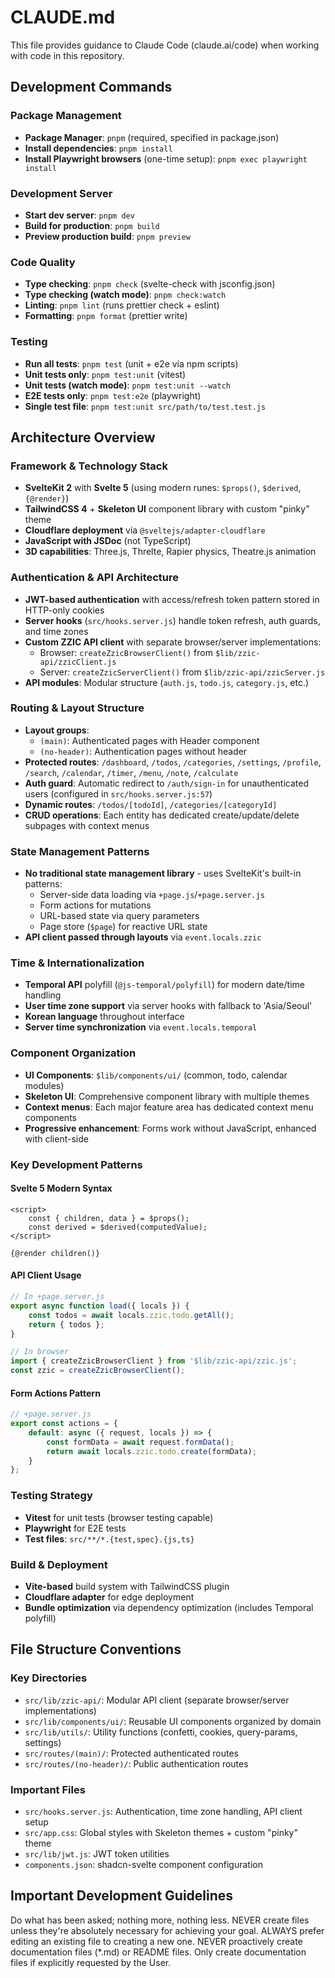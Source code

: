 # CLAUDE.md

This file provides guidance to Claude Code (claude.ai/code) when working with code in this repository.

## Development Commands

### Package Management

- **Package Manager**: `pnpm` (required, specified in package.json)
- **Install dependencies**: `pnpm install`
- **Install Playwright browsers** (one-time setup): `pnpm exec playwright install`

### Development Server

- **Start dev server**: `pnpm dev`
- **Build for production**: `pnpm build`
- **Preview production build**: `pnpm preview`

### Code Quality

- **Type checking**: `pnpm check` (svelte-check with jsconfig.json)
- **Type checking (watch mode)**: `pnpm check:watch`
- **Linting**: `pnpm lint` (runs prettier check + eslint)
- **Formatting**: `pnpm format` (prettier write)

### Testing

- **Run all tests**: `pnpm test` (unit + e2e via npm scripts)
- **Unit tests only**: `pnpm test:unit` (vitest)
- **Unit tests (watch mode)**: `pnpm test:unit --watch`
- **E2E tests only**: `pnpm test:e2e` (playwright)
- **Single test file**: `pnpm test:unit src/path/to/test.test.js`

## Architecture Overview

### Framework & Technology Stack

- **SvelteKit 2** with **Svelte 5** (using modern runes: `$props()`, `$derived`, `{@render}`)
- **TailwindCSS 4** + **Skeleton UI** component library with custom "pinky" theme
- **Cloudflare deployment** via `@sveltejs/adapter-cloudflare`
- **JavaScript with JSDoc** (not TypeScript)
- **3D capabilities**: Three.js, Threlte, Rapier physics, Theatre.js animation

### Authentication & API Architecture

- **JWT-based authentication** with access/refresh token pattern stored in HTTP-only cookies
- **Server hooks** (`src/hooks.server.js`) handle token refresh, auth guards, and time zones
- **Custom ZZIC API client** with separate browser/server implementations:
  - Browser: `createZzicBrowserClient()` from `$lib/zzic-api/zzicClient.js`
  - Server: `createZzicServerClient()` from `$lib/zzic-api/zzicServer.js`
- **API modules**: Modular structure (`auth.js`, `todo.js`, `category.js`, etc.)

### Routing & Layout Structure

- **Layout groups**:
  - `(main)`: Authenticated pages with Header component
  - `(no-header)`: Authentication pages without header
- **Protected routes**: `/dashboard`, `/todos`, `/categories`, `/settings`, `/profile`, `/search`, `/calendar`, `/timer`, `/menu`, `/note`, `/calculate`
- **Auth guard**: Automatic redirect to `/auth/sign-in` for unauthenticated users (configured in `src/hooks.server.js:57`)
- **Dynamic routes**: `/todos/[todoId]`, `/categories/[categoryId]`
- **CRUD operations**: Each entity has dedicated create/update/delete subpages with context menus

### State Management Patterns

- **No traditional state management library** - uses SvelteKit's built-in patterns:
  - Server-side data loading via `+page.js`/`+page.server.js`
  - Form actions for mutations
  - URL-based state via query parameters
  - Page store (`$page`) for reactive URL state
- **API client passed through layouts** via `event.locals.zzic`

### Time & Internationalization

- **Temporal API** polyfill (`@js-temporal/polyfill`) for modern date/time handling
- **User time zone support** via server hooks with fallback to 'Asia/Seoul'
- **Korean language** throughout interface
- **Server time synchronization** via `event.locals.temporal`

### Component Organization

- **UI Components**: `$lib/components/ui/` (common, todo, calendar modules)
- **Skeleton UI**: Comprehensive component library with multiple themes
- **Context menus**: Each major feature area has dedicated context menu components
- **Progressive enhancement**: Forms work without JavaScript, enhanced with client-side

### Key Development Patterns

#### Svelte 5 Modern Syntax

```svelte
<script>
	const { children, data } = $props();
	const derived = $derived(computedValue);
</script>

{@render children()}
```

#### API Client Usage

```javascript
// In +page.server.js
export async function load({ locals }) {
	const todos = await locals.zzic.todo.getAll();
	return { todos };
}

// In browser
import { createZzicBrowserClient } from '$lib/zzic-api/zzic.js';
const zzic = createZzicBrowserClient();
```

#### Form Actions Pattern

```javascript
// +page.server.js
export const actions = {
	default: async ({ request, locals }) => {
		const formData = await request.formData();
		return await locals.zzic.todo.create(formData);
	}
};
```

### Testing Strategy

- **Vitest** for unit tests (browser testing capable)
- **Playwright** for E2E tests
- **Test files**: `src/**/*.{test,spec}.{js,ts}`

### Build & Deployment

- **Vite-based** build system with TailwindCSS plugin
- **Cloudflare adapter** for edge deployment
- **Bundle optimization** via dependency optimization (includes Temporal polyfill)

## File Structure Conventions

### Key Directories

- `src/lib/zzic-api/`: Modular API client (separate browser/server implementations)
- `src/lib/components/ui/`: Reusable UI components organized by domain
- `src/lib/utils/`: Utility functions (confetti, cookies, query-params, settings)
- `src/routes/(main)/`: Protected authenticated routes
- `src/routes/(no-header)/`: Public authentication routes

### Important Files

- `src/hooks.server.js`: Authentication, time zone handling, API client setup
- `src/app.css`: Global styles with Skeleton themes + custom "pinky" theme
- `src/lib/jwt.js`: JWT token utilities
- `components.json`: shadcn-svelte component configuration

## Important Development Guidelines
Do what has been asked; nothing more, nothing less.
NEVER create files unless they're absolutely necessary for achieving your goal.
ALWAYS prefer editing an existing file to creating a new one.
NEVER proactively create documentation files (*.md) or README files. Only create documentation files if explicitly requested by the User.
